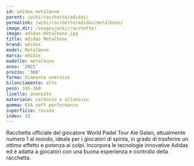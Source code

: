 ```yaml
---
id: adidas-metalbone
parent: /wiki/racchette/adidas/
permalink: /wiki/racchette/adidas/metalbone/
image_dir: /images/wiki/racchette/
image: adidas-metalbone.jpg
title: Adidas Metalbone
brand: adidas
model: Metalbone
marca: adidas
modello: metalbone
anno: '2021'
prezzo: '360'
forma: diamante oversize
bilanciamento: alto
peso: 345-360
livello: avanzato
materiale: carbonio e alluminio
gomma: EVA soft performance
superficie: ruvida
index: 19
---
```

Racchetta ufficiale del giocatore World Padel Tour Ale Galan, attualmente numero 1 al mondo, ideale per i giocatori di spinta, in grado di trasferire un ottimo effetto e potenza ai colpi. Incorpora le tecnologie innovative Adidas ed è adatta a giocatori con una buona esperienza e controllo della racchetta.